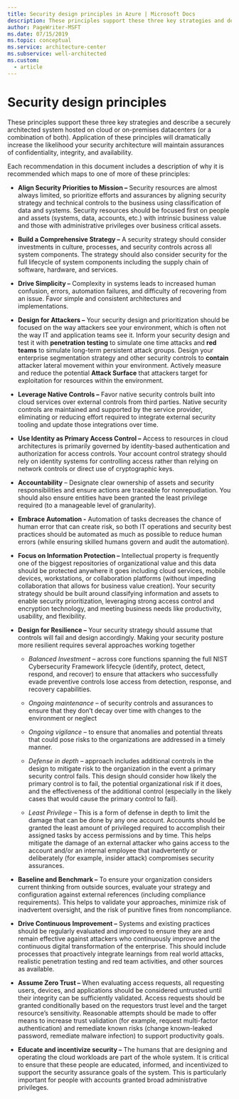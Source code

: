 ```yaml
---
title: Security design principles in Azure | Microsoft Docs
description: These principles support these three key strategies and describe a securely architected system hosted on cloud or on-premises datacenters (or a combination of both).
author: PageWriter-MSFT
ms.date: 07/15/2019
ms.topic: conceptual
ms.service: architecture-center
ms.subservice: well-architected
ms.custom:
  - article
---
```


# Security design principles


These principles support these three key strategies and describe a securely
architected system hosted on cloud or on-premises datacenters (or a combination
of both). Application of these principles will dramatically increase the
likelihood your security architecture will maintain assurances of
confidentiality, integrity, and availability.

Each recommendation in this document includes a description of why it is
recommended which maps to one of more of these principles:

- **Align Security Priorities to Mission –** Security resources are almost
    always limited, so prioritize efforts and assurances by aligning security
    strategy and technical controls to the business using classification of data
    and systems. Security resources should be focused first on people and assets
    (systems, data, accounts, etc.) with intrinsic business value and those with
    administrative privileges over business critical assets.

- **Build a Comprehensive Strategy –** A security strategy should consider
    investments in culture, processes, and security controls across all system
    components. The strategy should also consider security for the full
    lifecycle of system components including the supply chain of software,
    hardware, and services.

- **Drive Simplicity –** Complexity in systems leads to increased human
    confusion, errors, automation failures, and difficulty of recovering from an
    issue. Favor simple and consistent architectures and implementations.

- **Design for Attackers –** Your security design and prioritization should be
    focused on the way attackers see your environment, which is often not the
    way IT and application teams see it. Inform your security design and test it
    with **penetration testing** to simulate one time attacks and **red teams** to
    simulate long-term persistent attack groups. Design your enterprise
    segmentation strategy and other security controls to **contain** attacker
    lateral movement within your environment. Actively measure and reduce the
    potential **Attack Surface** that attackers target for exploitation for
    resources within the environment.

- **Leverage Native Controls –** Favor native security controls built into
    cloud services over external controls from third parties. Native security
    controls are maintained and supported by the service provider, eliminating
    or reducing effort required to integrate external security tooling and
    update those integrations over time.

- **Use Identity as Primary Access Control –** Access to resources in cloud
    architectures is primarily governed by identity-based authentication and
    authorization for access controls. Your account control strategy should rely
    on identity systems for controlling access rather than relying on network
    controls or direct use of cryptographic keys.

- **Accountability** – Designate clear ownership of assets and security
    responsibilities and ensure actions are traceable for nonrepudiation. You
    should also ensure entities have been granted the least privilege required
    (to a manageable level of granularity).

- **Embrace Automation -** Automation of tasks decreases the chance of human
    error that can create risk, so both IT operations and security best
    practices should be automated as much as possible to reduce human errors
    (while ensuring skilled humans govern and audit the automation).

- **Focus on Information Protection –** Intellectual property is frequently
    one of the biggest repositories of organizational value and this data should
    be protected anywhere it goes including cloud services, mobile devices,
    workstations, or collaboration platforms (without impeding collaboration
    that allows for business value creation). Your security strategy should be
    built around classifying information and assets to enable security
    prioritization, leveraging strong access control and encryption technology,
    and meeting business needs like productivity, usability, and flexibility.

- **Design for Resilience –** Your security strategy should assume that
    controls will fail and design accordingly. Making your security posture more
    resilient requires several approaches working together

    -   *Balanced Investment* – across core functions spanning the full NIST
        Cybersecurity Framework lifecycle (identify, protect, detect, respond,
        and recover) to ensure that attackers who successfully evade preventive
        controls lose access from detection, response, and recovery
        capabilities.

    -   *Ongoing maintenance* – of security controls and assurances to ensure
        that they don’t decay over time with changes to the environment or
        neglect

    -   *Ongoing vigilance* – to ensure that anomalies and potential threats
        that could pose risks to the organizations are addressed in a timely
        manner.

    -   *Defense in depth* – approach includes additional controls in the design
        to mitigate risk to the organization in the event a primary security
        control fails. This design should consider how likely the primary
        control is to fail, the potential organizational risk if it does, and
        the effectiveness of the additional control (especially in the likely
        cases that would cause the primary control to fail).

    -   *Least Privilege* – This is a form of defense in depth to limit the
        damage that can be done by any one account. Accounts should be granted
        the least amount of privileged required to accomplish their assigned
        tasks by access permissions and by time. This helps mitigate the damage
        of an external attacker who gains access to the account and/or an
        internal employee that inadvertently or deliberately (for example, insider
        attack) compromises security assurances.

- **Baseline and Benchmark –** To ensure your organization considers current
    thinking from outside sources, evaluate your strategy and configuration
    against external references (including compliance requirements). This helps
    to validate your approaches, minimize risk of inadvertent oversight, and the
    risk of punitive fines from noncompliance.

- **Drive Continuous Improvement –** Systems and existing practices should be
    regularly evaluated and improved to ensure they are and remain effective
    against attackers who continuously improve and the continuous digital
    transformation of the enterprise. This should include processes that
    proactively integrate learnings from real world attacks, realistic
    penetration testing and red team activities, and other sources as available.

- **Assume Zero Trust –** When evaluating access requests, all requesting
    users, devices, and applications should be considered untrusted until their
    integrity can be sufficiently validated. Access requests should be granted
    conditionally based on the requestors trust level and the target resource’s
    sensitivity. Reasonable attempts should be made to offer means to increase
    trust validation (for example, request multi-factor authentication) and remediate
    known risks (change known-leaked password, remediate malware infection) to
    support productivity goals.

- **Educate and incentivize security –** The humans that are designing and
    operating the cloud workloads are part of the whole system. It is critical
    to ensure that these people are educated, informed, and incentivized to support
    the security assurance goals of the system. This is particularly important
    for people with accounts granted broad administrative privileges.
